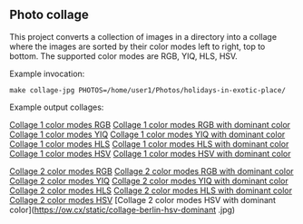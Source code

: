 Photo collage
---------------

This project converts a collection of images in a directory into a collage where the images are sorted by their color modes left to right, top to bottom. The supported color modes are RGB, YIQ, HLS, HSV.

Example invocation:
```
make collage-jpg PHOTOS=/home/user1/Photos/holidays-in-exotic-place/
```

Example output collages:

[Collage 1 color modes RGB](https://ow.cx/static/collage-berlin-rgb.jpg)
[Collage 1 color modes RGB with dominant color](https://ow.cx/static/collage-berlin-rgb-dominant.jpg)
[Collage 1 color modes YIQ](https://ow.cx/static/collage-berlin-yiq.jpg)
[Collage 1 color modes YIQ with dominant color](https://ow.cx/static/collage-berlin-yiq-dominant.jpg)
[Collage 1 color modes HLS](https://ow.cx/static/collage-berlin-hls.jpg)
[Collage 1 color modes HLS with dominant color](https://ow.cx/static/collage-berlin-hls-dominant.jpg)
[Collage 1 color modes HSV](https://ow.cx/static/collage-berlin-hsv.jpg)
[Collage 1 color modes HSV with dominant color](https://ow.cx/static/collage-berlin-hsv-dominant.jpg)

[Collage 2 color modes RGB](https://ow.cx/static/collage-berlin-rgb.jpg)
[Collage 2 color modes RGB with dominant color](https://ow.cx/static/collage-berlin-rgb-dominant.jpg)
[Collage 2 color modes YIQ](https://ow.cx/static/collage-berlin-yiq.jpg)
[Collage 2 color modes YIQ with dominant color](https://ow.cx/static/collage-berlin-yiq-dominant.jpg)
[Collage 2 color modes HLS](https://ow.cx/static/collage-berlin-hls.jpg)
[Collage 2 color modes HLS with dominant color](https://ow.cx/static/collage-berlin-hls-dominant.jpg)
[Collage 2 color modes HSV](https://ow.cx/static/collage-berlin-hsv.jpg)
[Collage 2 color modes HSV with dominant color](https://ow.cx/static/collage-berlin-hsv-dominant .jpg)